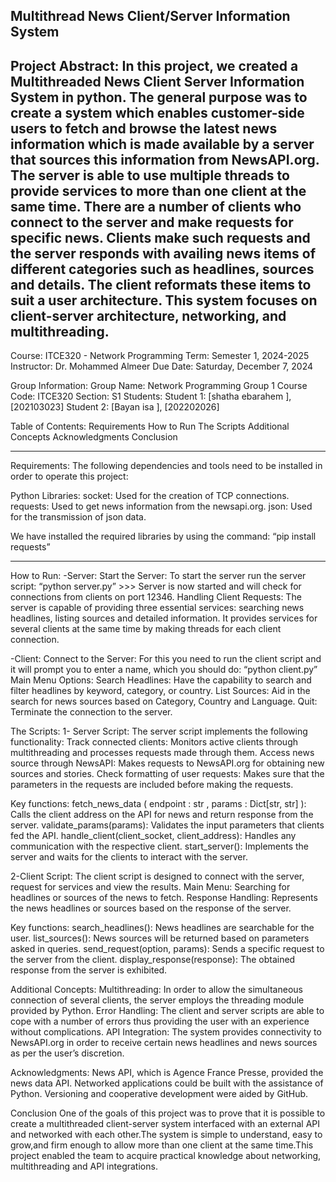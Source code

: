 Multithread News Client/Server Information System
----------------------
Project Abstract:
In this project, we created a Multithreaded News Client Server Information System in python. 
The general purpose was to create a system which enables customer-side users to fetch and browse the latest news information which is made available by a server that sources this information from NewsAPI.org.
The server is able to use multiple threads to provide services to more than one client at the same time. There are a number of clients who connect to the server and make requests for specific news.
Clients make such requests and the server responds with availing news items of different categories such as headlines, sources and details. The client reformats these items to suit a user architecture.
This system focuses on client-server architecture, networking, and multithreading.
--------------------------

Course: ITCE320 - Network Programming
Term: Semester 1, 2024-2025
Instructor: Dr. Mohammed Almeer
Due Date: Saturday, December 7, 2024


Group Information:
Group Name: Network Programming Group 1
Course Code: ITCE320
Section: S1
Students:
Student 1: [shatha ebarahem ], [202103023]
Student 2: [Bayan isa ], [202202026]



Table of Contents:
Requirements
How to Run
The Scripts
Additional Concepts
Acknowledgments
Conclusion

----------

Requirements:
The following dependencies and tools need to be installed in order to operate this project:

Python Libraries:
socket: Used for the creation of TCP connections.
requests: Used to get news information from the newsapi.org.
json: Used for the transmission of json data.

We have installed the required libraries by using the command:
“pip install requests”

---
How to Run:
-Server:
Start the Server:
To start the server run the server script: “python server.py” >>> Server is now started and will check for connections from clients on port 12346.
Handling Client Requests:
The server is capable of providing three essential services: searching news headlines, listing sources and detailed information.
It provides services for several clients at the same time by making threads for each client connection.

-Client:
Connect to the Server: For this you need to run the client script and it will prompt you to enter a name, which you should do: “python client.py”
Main Menu Options:
Search Headlines: Have the capability to search and filter headlines by keyword, category, or country.
List Sources: Aid in the search for news sources based on Category, Country and Language.
Quit: Terminate the connection to the server.


The Scripts:
1- Server Script:
The server script implements the following functionality:
Track connected clients: Monitors active clients through multithreading and processes requests made through them.
Access news source through NewsAPI: Makes requests to NewsAPI.org for obtaining new sources and stories.
Check formatting of user requests: Makes sure that the parameters in the requests are included before making the requests.

Key functions:
fetch_news_data ( endpoint : str , params : Dict[str, str] ): Calls the client address on the API for news and return response from the server.
validate_params(params): Validates the input parameters that clients fed the API.
handle_client(client_socket, client_address): Handles any communication with the respective client.
start_server(): Implements the server and waits for the clients to interact with the server.

2-Client Script:
The client script is designed to connect with the server, request for services and view the results.
Main Menu: Searching for headlines or sources of the news to fetch.
Response Handling: Represents the news headlines or sources based on the response of the server.


Key functions:
search_headlines(): News headlines are searchable for the user.
list_sources(): News sources will be returned based on parameters asked in queries.
send_request(option, params): Sends a specific request to the server from the client.
display_response(response): The obtained response from the server is exhibited.

Additional Concepts:
Multithreading: In order to allow the simultaneous connection of several clients, the server employs the threading module provided by Python.
Error Handling: The client and server scripts are able to cope with a number of errors thus providing the user with an experience without complications.
API Integration: The system provides connectivity to NewsAPI.org in order to receive certain news headlines and news sources as per the user’s discretion.

Acknowledgments:
News API, which is Agence France Presse, provided the news data API.
Networked applications could be built with the assistance of Python.
Versioning and cooperative development were aided by GitHub.

Conclusion
One of the goals of this project was to prove that it is possible to create a multithreaded client-server system interfaced with an
external API and networked with each other.The system is simple to understand, easy to grow,and firm enough to allow more than one
client at the same time.This project enabled the team to acquire practical knowledge about networking, multithreading and API integrations.
